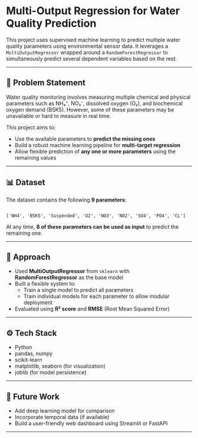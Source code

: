 # Multi-Output Regression for Water Quality Prediction

This project uses supervised machine learning to predict multiple water quality parameters using environmental sensor data. It leverages a `MultiOutputRegressor` wrapped around a `RandomForestRegressor` to simultaneously predict several dependent variables based on the rest.

---

## 📌 Problem Statement

Water quality monitoring involves measuring multiple chemical and physical parameters such as NH₄⁺, NO₃⁻, dissolved oxygen (O₂), and biochemical oxygen demand (BSK5). However, some of these parameters may be unavailable or hard to measure in real time.

This project aims to:

- Use the available parameters to **predict the missing ones**
- Build a robust machine learning pipeline for **multi-target regression**
- Allow flexible prediction of **any one or more parameters** using the remaining values

---

## 📊 Dataset

The dataset contains the following **9 parameters**:

```

['NH4', 'BSK5', 'Suspended', 'O2', 'NO3', 'NO2', 'SO4', 'PO4', 'CL']

```

At any time, **8 of these parameters can be used as input** to predict the remaining one.

---

## 🧠 Approach

- Used **MultiOutputRegressor** from `sklearn` with **RandomForestRegressor** as the base model
- Built a flexible system to:
  - Train a single model to predict all parameters
  - Train individual models for each parameter to allow modular deployment
- Evaluated using **R² score** and **RMSE** (Root Mean Squared Error)

---

## ⚙️ Tech Stack

- Python
- pandas, numpy
- scikit-learn
- matplotlib, seaborn (for visualization)
- joblib (for model persistence)

---

## 🔮 Future Work

- Add deep learning model for comparison
- Incorporate temporal data (if available)
- Build a user-friendly web dashboard using Streamlit or FastAPI

---
